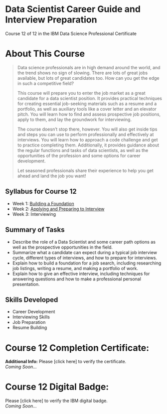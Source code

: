 # Data Scientist Career Guide and Interview Preparation
Course 12 of 12 in the IBM Data Science Professional Certificate
# About This Course
> Data science professionals are in high demand around the world, and the trend shows no sign of slowing. There are lots of great jobs available, but lots of great candidates too. How can you get the edge in such a competitive field?
>
> This course will prepare you to enter the job market as a great candidate for a data scientist position. It provides practical techniques for creating essential job-seeking materials such as a resume and a portfolio, as well as auxiliary tools like a cover letter and an elevator pitch. You will learn how to find and assess prospective job positions, apply to them, and lay the groundwork for interviewing.
>
> The course doesn’t stop there, however. You will also get inside tips and steps you can use to perform professionally and effectively at interviews. You will learn how to approach a code challenge and get to practice completing them. Additionally, it provides guidance about the regular functions and tasks of data scientists, as well as the opportunities of the profession and some options for career development.
>
> Let seasoned professionals share their experience to help you get ahead and land the job you want!
## Syllabus for Course 12
- Week 1: [Building a Foundation](https://github.com/KailaniBailey/IBM-Data-Science-Professional-Certificate/tree/main/12.%20Data%20Scientist%20Career%20Guide%20and%20Interview%20Preparation/Week%201:%20Building%20a%20Foundation)
- Week 2: [Applying and Preparing to Interview](https://github.com/KailaniBailey/IBM-Data-Science-Professional-Certificate/tree/main/12.%20Data%20Scientist%20Career%20Guide%20and%20Interview%20Preparation/Week%202%3A%20Applying%20and%20Preparing%20to%20Interview)
- Week 3: Interviewing
## Summary of Tasks
- Describe the role of a Data Scientist and some career path options as well as the prospective opportunities in the field.
- Summarize what a candidate can expect during a typical job interview cycle, different types of interviews, and how to prepare for interviews.
- Explain how to build a foundation for a job search, including researching job listings, writing a resume, and making a portfolio of work.
- Explain how to give an effective interview, including techniques for answering questions and how to make a professional personal presentation.
## Skills Developed
- Career Development
- Interviewing Skills
- Job Preparation
- Resume Building
# Course 12 Completion Certificate:
**Additional Info:** Please [click here] to verify the certificate. <br>
*Coming Soon...*
# Course 12 Digital Badge:
Please [click here] to verify the IBM digital badge. <br>
*Coming Soon...*
